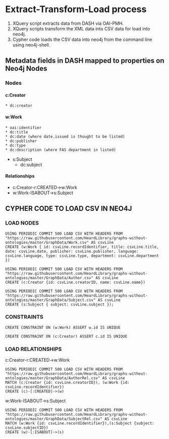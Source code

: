 
# Extract-Transform-Load process
1. XQuery script extracts data from DASH via OAI-PMH.
2. XQuery scripts transform the XML data into CSV data for load into neo4j.
3. Cypher code loads the CSV data into neo4j from the command line using neo4j-shell.

##  Metadata fields in DASH mapped to properties on Neo4j Nodes
### Nodes
#### c:Creator
	* dc:creator
#### w:Work
	* oai:identifier
	* dc:title
	* dc:date (where date.issued is thought to be listed)
	* dc:publisher
	* dc:type
	* dc:description (where FAS department in listed)
* s:Subject
	* dc:subject
	
#### Relationships
* c:Creator-r:CREATED->w:Work
* w:Work-ISABOUT->s:Subject


## CYPHER CODE TO LOAD CSV IN NEO4J
### LOAD NODES
 
```cypher
USING PERIODIC COMMIT 500 LOAD CSV WITH HEADERS FROM "https://raw.githubusercontent.com/HeardLibrary/graphs-without-ontologies/master/GraphData/Work.csv" AS csvLine 
CREATE (w:Work { id: csvLine.recordIdentifier, title: csvLine.title, date: csvLine.date, publisher: csvLine.publisher, language: csvLine.language, type: csvLine.type, department: csvLine.department })
```
 
 ```cypher
 USING PERIODIC COMMIT 500 LOAD CSV WITH HEADERS FROM "https://raw.githubusercontent.com/HeardLibrary/graphs-without-ontologies/master/GraphData/Author.csv" AS csvLine 
CREATE (c:Creator {id: csvLine.creatorID, name: csvLine.name})
```
 
```cypher
USING PERIODIC COMMIT 500 LOAD CSV WITH HEADERS FROM "https://raw.githubusercontent.com/HeardLibrary/graphs-without-ontologies/master/GraphData/Subject.csv" AS csvLine 
CREATE (s:Subject { subject: csvLine.subject }); 
```
 
### CONSTRAINTS

```cypher
CREATE CONSTRAINT ON (w:Work) ASSERT w.id IS UNIQUE 
```

```cypher
CREATE CONSTRAINT ON (c:Creator) ASSERT c.id IS UNIQUE 
```
	
### LOAD RELATIONSHIPS
 
c:Creator-r:CREATED->w:Work
 
```cypher
USING PERIODIC COMMIT 500 LOAD CSV WITH HEADERS FROM "https://raw.githubusercontent.com/HeardLibrary/graphs-without-ontologies/master/GraphData/AuthorRel.csv" AS csvLine
MATCH (c:Creator {id: csvLine.creatorID}), (w:Work {id: csvLine.recordIdentifier}) 
CREATE (c)-[:CREATED]->(w)
```

w:Work-ISABOUT->s:Subject	

```cypher
USING PERIODIC COMMIT 500 LOAD CSV WITH HEADERS FROM "https://raw.githubusercontent.com/HeardLibrary/graphs-without-ontologies/master/GraphData/SubjectRel.csv" AS csvLine 
MATCH (w:Work {id: csvLine.recordIdentifier}),(s:Subject {subject: csvLine.subjectID}) 
CREATE (w)-[:ISABOUT]->(s)
```



